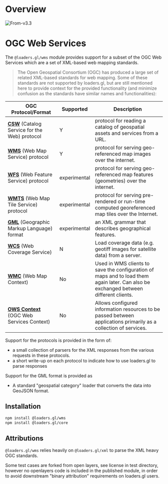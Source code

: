 # Overview

<p class="badges">
  <img src="https://img.shields.io/badge/From-v3.3-blue.svg?style=flat-square" alt="From-v3.3" />
</p>

# OGC Web Services

The `@loaders.gl/wms` module provides support for a subset of the OGC Web Services which are a set of XML-based web mapping standards.

> The Open Geospatial Consortium (OGC) has produced a large set of related XML-based standards for web mapping. Some of these standards are not supported by loaders.gl, but are still mentioned here to provide context for the provided functionality (and minimize confusion as the standards have similar names and functionalities):

| OGC Protocol/Format                                                    | Supported    | Description                                                                                                                          |
| ---------------------------------------------------------------------- | ------------ | ------------------------------------------------------------------------------------------------------------------------------------ |
| [**CSW**](/docs/modules/wms/formats/csw) (Catalog Service for the Web) protocol     | Y            | protocol for reading a catalog of geospatial assets and services from a URL.                                                         |
| [**WMS**](/docs/modules/wms/formats/wms) (Web Map Service) protocol                 | Y            | protocol for serving geo-referenced map images over the internet.                                                                    |
| [**WFS**](/docs/modules/wms/formats/wfs) (Web Feature Service) protocol             | experimental | protocol for serving geo-referenced map features (geometries) over the internet.                                                     |
| [**WMTS**](/docs/modules/wms/formats/wmts) (Web Map Tile Service) protocol          | experimental | protocol for serving pre-rendered or run-time computed georeferenced map tiles over the Internet.                                    |
| [**GML**](/docs/modules/wms/formats/gml) (Geographic Markup Language) format        | experimental | an XML grammar that describes geographical features.                                                                                 |
| [**WCS**](/docs/modules/wms/formats/wcs) (Web Coverage Service)                     | N            | Load coverage data (e.g. geotiff images for satellite data) from a server.                                                           |
| [**WMC**](/docs/modules/wms/formats/wmc) (Web Map Context)                          | No           | Used in WMS clients to save the configuration of maps and to load them again later. Can also be exchanged between different clients. |
| [**OWS Context**](/docs/modules/wms/formats/ows-context) (OGC Web Services Context) | No           | Allows configured information resources to be passed between applications primarily as a collection of services.                     |

Support for the protocols is provided in the form of:

- a small collection of parsers for the XML responses from the various requests in these protocols.
- a short write-up on each protocol to indicate how to use loaders.gl to parse responses

Support for the GML format is provided as

- A standard "geospatial category" loader that converts the data into GeoJSON format.

## Installation

```bash
npm install @loaders.gl/wms
npm install @loaders.gl/core
```

## Attributions

`@loaders.gl/wms` relies heavily on `@loaders.gl/xml` to parse the XML heavy OGC standards.

Some test cases are forked from open layers, see license in test directory,
however no openlayers code is included in the published module, in order to
avoid downstream "binary attribution" requirements on loaders.gl users.
